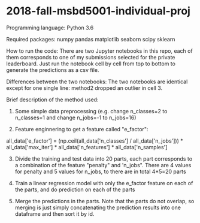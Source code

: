 # 2018-fall-msbd5001-individual-proj

Programming language:
Python 3.6

Required packages:
numpy
pandas
matplotlib
seaborn
scipy
sklearn

How to run the code:
There are two Jupyter notebooks in this repo, each of them corresponds to one of my submissions selected for the private leaderboard. Just run the notebook cell by cell from top to bottom to generate the predictions as a csv file.

Differences between the two notebooks:
The two notebooks are identical except for one single line: method2 dropped an outlier in cell 3.

Brief description of the method used:
1. Some simple data preprocessing (e.g. change n_classes=2 to n_classes=1 and change n_jobs=-1 to n_jobs=16)

2. Feature enginnering to get a feature called "e_factor":

all_data['e_factor'] = (np.ceil(all_data['n_classes'] / all_data['n_jobs'])) * all_data['max_iter'] * all_data['n_features'] * all_data['n_samples']

3. Divide the training and test data into 20 parts, each part corresponds to a combination of the feature "penalty" and 'n_jobs". There are 4 values for penalty and 5 values for n_jobs, to there are in total 4*5=20 parts

4. Train a linear regression model with only the e_factor feature on each of the parts, and do prediction on each of the parts

5. Merge the predictions in the parts. Note that the parts do not overlap, so merging is just simply concatenating the prediction results into one dataframe and then sort it by id.
